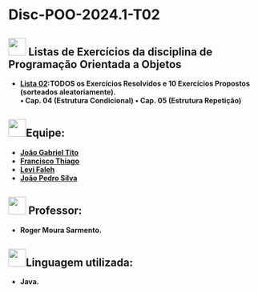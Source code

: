# Disc-POO-2024.1-T02

## <img src="https://media.giphy.com/media/v1.Y2lkPTc5MGI3NjExMWdoMDY5aDhpcXplZ2F3MDF4YmdrcjJscG0yZXVsb3FtbnRiMHZ3ZSZlcD12MV9pbnRlcm5hbF9naWZfYnlfaWQmY3Q9cw/Exth4v6m9wexvz3oPK/giphy.gif" width="35"><b> Listas de Exercícios da disciplina de Programação Orientada a Objetos

- [Lista 02](https://github.com/joaopedrosilva23/Disc-POO-2024.1-T02):TODOS os Exercícios Resolvidos e 10 Exercícios Propostos (sorteados aleatoriamente). <br>
 • Cap. 04 (Estrutura Condicional)
 • Cap. 05 (Estrutura Repetição)


##  <img src="https://media.giphy.com/media/v1.Y2lkPTc5MGI3NjExMWdoMDY5aDhpcXplZ2F3MDF4YmdrcjJscG0yZXVsb3FtbnRiMHZ3ZSZlcD12MV9pbnRlcm5hbF9naWZfYnlfaWQmY3Q9cw/Exth4v6m9wexvz3oPK/giphy.gif" width="35"><b>Equipe:
- [João Gabriel Tito](https://github.com/JaoTitow)
- [Francisco Thiago](https://github.com/thhiago09)
- [Levi Faleh](https://github.com/LeviFaleh)
- [João Pedro Silva](https://github.com/joaopedrosilva23)
##  <img src="https://media.giphy.com/media/v1.Y2lkPTc5MGI3NjExbmoya3lteXBxdWxqNHdmNTZuZWN0anRqMXlwNW03bnNkODd2YmZxMCZlcD12MV9pbnRlcm5hbF9naWZfYnlfaWQmY3Q9cw/KeQf3wNoXaft4IhWcW/giphy.gif" width="35"><b> Professor:
- Roger Moura Sarmento.

## <img src="https://media.giphy.com/media/v1.Y2lkPTc5MGI3NjExMWdoMDY5aDhpcXplZ2F3MDF4YmdrcjJscG0yZXVsb3FtbnRiMHZ3ZSZlcD12MV9pbnRlcm5hbF9naWZfYnlfaWQmY3Q9cw/Exth4v6m9wexvz3oPK/giphy.gif" width="35"><b>Linguagem utilizada:
- Java.
